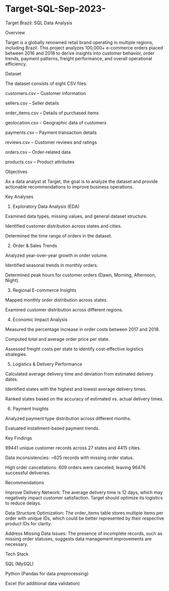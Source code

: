 # Target-SQL-Sep-2023-

Target Brazil: SQL Data Analysis

Overview

Target is a globally renowned retail brand operating in multiple regions, including Brazil. This project analyzes 100,000+ e-commerce orders placed between 2016 and 2018 to derive insights into customer behavior, order trends, payment patterns, freight performance, and overall operational efficiency.

Dataset

The dataset consists of eight CSV files:

customers.csv – Customer information

sellers.csv – Seller details

order_items.csv – Details of purchased items

geolocation.csv – Geographic data of customers

payments.csv – Payment transaction details

reviews.csv – Customer reviews and ratings

orders.csv – Order-related data

products.csv – Product attributes

Objectives

As a data analyst at Target, the goal is to analyze the dataset and provide actionable recommendations to improve business operations.

Key Analyses

1. Exploratory Data Analysis (EDA)

Examined data types, missing values, and general dataset structure.

Identified customer distribution across states and cities.

Determined the time range of orders in the dataset.

2. Order & Sales Trends

Analyzed year-over-year growth in order volume.

Identified seasonal trends in monthly orders.

Determined peak hours for customer orders (Dawn, Morning, Afternoon, Night).

3. Regional E-commerce Insights

Mapped monthly order distribution across states.

Examined customer distribution across different regions.

4. Economic Impact Analysis

Measured the percentage increase in order costs between 2017 and 2018.

Computed total and average order price per state.

Assessed freight costs per state to identify cost-effective logistics strategies.

5. Logistics & Delivery Performance

Calculated average delivery time and deviation from estimated delivery dates.

Identified states with the highest and lowest average delivery times.

Ranked states based on the accuracy of estimated vs. actual delivery times.

6. Payment Insights

Analyzed payment type distribution across different months.

Evaluated installment-based payment trends.

Key Findings

99441 unique customer records across 27 states and 4415 cities.

Data inconsistencies: ~625 records with missing order status.

High order cancellations: 609 orders were canceled, leaving 96476 successful deliveries.

Recommendations

Improve Delivery Network: The average delivery time is 12 days, which may negatively impact customer satisfaction. Target should optimize its logistics to reduce delays.

Data Structure Optimization: The order_items table stores multiple items per order with unique IDs, which could be better represented by their respective product IDs for clarity.

Address Missing Data Issues: The presence of incomplete records, such as missing order statuses, suggests data management improvements are necessary.

Tech Stack

SQL (MySQL)

Python (Pandas for data preprocessing)

Excel (for additional data validation)
